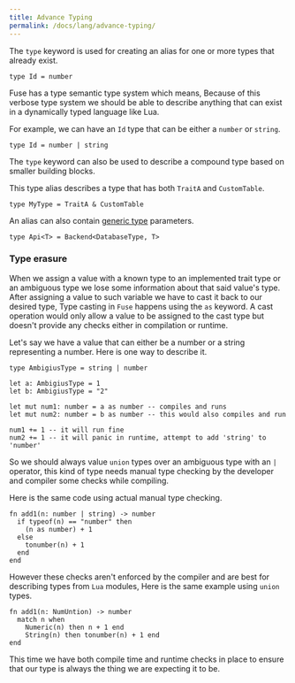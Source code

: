 ```yaml
---
title: Advance Typing
permalink: /docs/lang/advance-typing/
---
```


The `type` keyword is used for creating an alias for one or more types that already exist.

```fuse
type Id = number
```

Fuse has a type semantic type system which means, Because of this verbose type system we should be able to describe anything that can exist in a dynamically typed language like Lua.

For example, we can have an `Id` type that can be either a `number` or `string`.

```fuse
type Id = number | string
```

The `type` keyword can also be used to describe a compound type based on smaller building blocks.

This type alias describes a type that has both `TraitA` and `CustomTable`.

```fuse
type MyType = TraitA & CustomTable
```

An alias can also contain [generic type](/docs/language/generic/) parameters.

```fuse
type Api<T> = Backend<DatabaseType, T>
```

### Type erasure

When we assign a value with a known type to an implemented trait type or an ambiguous type we lose some information about that said value's type.
After assigning a value to such variable we have to cast it back to our desired type, Type casting in `Fuse` happens using the `as` keyword. A cast operation would only allow a value to be assigned to the cast type but doesn't provide any checks either in compilation or runtime.

Let's say we have a value that can either be a number or a string representing a number. Here is one way to describe it.

```fuse
type AmbigiusType = string | number

let a: AmbigiusType = 1
let b: AmbigiusType = "2"

let mut num1: number = a as number -- compiles and runs
let mut num2: number = b as number -- this would also compiles and run

num1 += 1 -- it will run fine
num2 += 1 -- it will panic in runtime, attempt to add 'string' to 'number'
```

So we should always value `union` types over an ambiguous type with an `|` operator, this kind of type needs manual type checking by the developer and compiler some checks while compiling.

Here is the same code using actual manual type checking.

```fuse
fn add1(n: number | string) -> number
  if typeof(n) == "number" then
    (n as number) + 1
  else
    tonumber(n) + 1
  end
end
```

However these checks aren't enforced by the compiler and are best for describing types from `Lua` modules, Here is the same example using `union` types.

```fuse
fn add1(n: NumUntion) -> number
  match n when
    Numeric(n) then n + 1 end
    String(n) then tonumber(n) + 1 end
end
```

This time we have both compile time and runtime checks in place to ensure that our type is always the thing we are expecting it to be.
